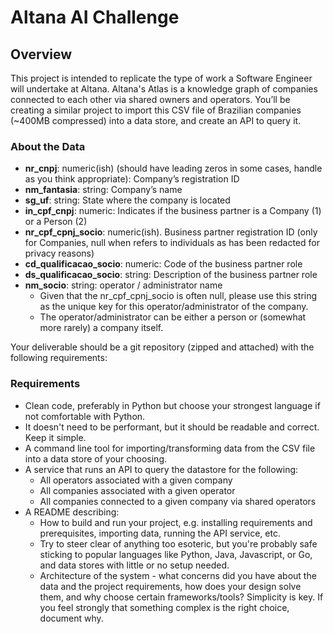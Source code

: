 # Altana AI Challenge

## Overview

This project is intended to replicate the type of work a Software Engineer will undertake at Altana.  Altana's Atlas is a knowledge graph of companies connected to each other via shared owners and operators. You’ll be creating a similar project to import this CSV file of Brazilian companies (~400MB compressed) into a data store, and create an API to query it.

### About the Data

* **nr_cnpj**: numeric(ish) (should have leading zeros in some cases, handle as you think appropriate): Company’s registration ID
* **nm_fantasia**: string: Company’s name
* **sg_uf**: string: State where the company is located
* **in_cpf_cnpj**: numeric: Indicates if the business partner is a Company (1) or a Person (2)
* **nr_cpf_cpnj_socio**:  numeric(ish). Business partner registration ID (only for Companies, null when refers to individuals as has been redacted for privacy reasons)
* **cd_qualificacao_socio**: numeric: Code of the business partner role
* **ds_qualificacao_socio**: string: Description of the business partner role
* **nm_socio**: string: operator / administrator name
  * Given that the nr_cpf_cpnj_socio is often null, please use this string as the unique key for this operator/administrator of the company.
  * The operator/administrator can be either a person or (somewhat more rarely) a company itself.

Your deliverable should be a git repository (zipped and attached) with the following requirements:

### Requirements

* Clean code, preferably in Python but choose your strongest language if not comfortable with Python.  
* It doesn't need to be performant, but it should be readable and correct.  Keep it simple.
* A command line tool for importing/transforming data from the CSV file into a data store of your choosing.
* A service that runs an API to query the datastore for the following:
  * All operators associated with a given company
  * All companies associated with a given operator
  * All companies connected to a given company via shared operators
* A README describing:
  * How to build and run your project, e.g. installing requirements and prerequisites, importing data, running the API service, etc.  
  * Try to steer clear of anything too esoteric, but you're probably safe sticking to popular languages like Python, Java, Javascript, or Go, and data stores with little or no setup needed.
  * Architecture of the system - what concerns did you have about the data and the project requirements, how does your design solve them, and why choose certain frameworks/tools?  Simplicity is key.  If you feel strongly that something complex is the right choice, document why.